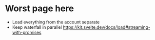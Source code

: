 # Worst page here

- Load everything from the account separate
- Keep waterfall in parallel
https://kit.svelte.dev/docs/load#streaming-with-promises